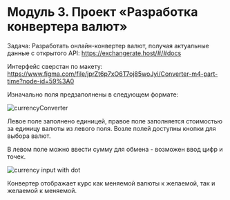 # Модуль 3. Проект «Разработка конвертера валют»
Задача: Разработать онлайн-конвертер валют, получая актуальные данные с открытого API:
https://exchangerate.host/#/#docs 

Интерфейс сверстан по макету:
https://www.figma.com/file/jprZt6p7xO6T7oj85woJyi/Converter-m4-part-time?node-id=59%3A0 


Изначально поля предзаполнены в следующем формате:

![сurrencyConverter](https://user-images.githubusercontent.com/92203369/194692855-6bc360f1-f5fc-4550-839d-5e192bdca59a.png)

Левое поле заполнено единицей, правое поле заполняется стоимостью за единицу валюты из левого поля.
Возле полей доступны кнопки для выбора валют. 

В левом поле можно ввести сумму для обмена - возможен ввод цифр и точек.

![currency input with dot](https://user-images.githubusercontent.com/92203369/194693528-8ea161df-10d9-47d1-9d97-a3c1f8adb19c.png)

Конвертер отображает курс как меняемой валюты к желаемой, так и желаемой к меняемой.



